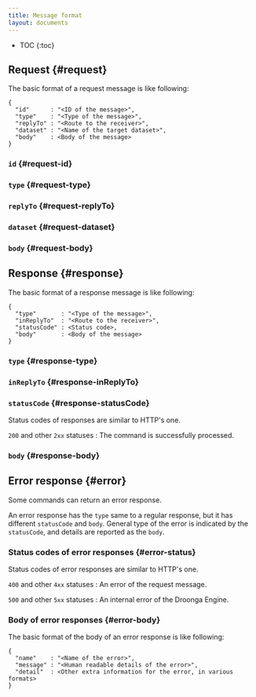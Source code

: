 ```yaml
---
title: Message format
layout: documents
---
```


* TOC
{:toc}


## Request {#request}

The basic format of a request message is like following:

    {
      "id"      : "<ID of the message>",
      "type"    : "<Type of the message>",
      "replyTo" : "<Route to the receiver>",
      "dataset" : "<Name of the target dataset>",
      "body"    : <Body of the message>
    }

### `id` {#request-id}

### `type` {#request-type}

### `replyTo` {#request-replyTo}

### `dataset` {#request-dataset}

### `body` {#request-body}


## Response {#response}

The basic format of a response message is like following:

    {
      "type"       : "<Type of the message>",
      "inReplyTo"  : "<Route to the receiver>",
      "statusCode" : <Status code>,
      "body"       : <Body of the message>
    }

### `type` {#response-type}

### `inReplyTo` {#response-inReplyTo}

### `statusCode` {#response-statusCode}

Status codes of responses are similar to HTTP's one.

`200` and other `2xx` statuses
: The command is successfully processed.

### `body` {#response-body}


## Error response {#error}

Some commands can return an error response.

An error response has the `type` same to a regular response, but it has different `statusCode` and `body`. General type of the error is indicated by the `statusCode`, and details are reported as the `body`.

### Status codes of error responses {#error-status}

Status codes of error responses are similar to HTTP's one.

`400` and other `4xx` statuses
: An error of the request message.

`500` and other `5xx` statuses
: An internal error of the Droonga Engine.

### Body of error responses {#error-body}

The basic format of the body of an error response is like following:

    {
      "name"    : "<Name of the error>",
      "message" : "<Human readable details of the error>",
      "detail"  : <Other extra information for the error, in various formats>
    }
